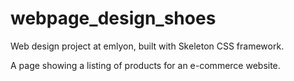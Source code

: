 # webpage_design_shoes
Web design project at emlyon, built with Skeleton CSS framework.

A page showing a listing of products for an e-commerce website.
